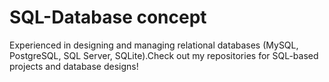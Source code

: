 # SQL-Database concept 
Experienced in designing and managing relational databases (MySQL, PostgreSQL, SQL Server, SQLite).Check out my repositories for SQL-based projects and database designs!
